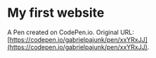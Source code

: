 # My first website

A Pen created on CodePen.io. Original URL: [https://codepen.io/gabrielpajunk/pen/xxYRxJJ](https://codepen.io/gabrielpajunk/pen/xxYRxJJ).

